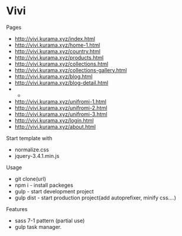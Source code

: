 # Vivi

Pages
- http://vivi.kurama.xyz/index.html
- http://vivi.kurama.xyz/home-1.html
- http://vivi.kurama.xyz/country.html
- http://vivi.kurama.xyz/products.html
- http://vivi.kurama.xyz/collections.html
- http://vivi.kurama.xyz/collections-gallery.html
- http://vivi.kurama.xyz/blog.html
- http://vivi.kurama.xyz/blog-detail.html
- -
- http://vivi.kurama.xyz/unifromi-1.html
- http://vivi.kurama.xyz/unifromi-2.html
- http://vivi.kurama.xyz/unifromi-3.html
- http://vivi.kurama.xyz/login.html
- http://vivi.kurama.xyz/about.html

Start template with 
- normalize.css
- jquery-3.4.1.min.js

Usage 
- git clone(url)
- npm i      - install packeges
- gulp       - start development project
- gulp dist  - start production project(add autoprefixer, minify css....)

Features 
- sass 7-1 pattern (partial use)
- gulp task manager.
